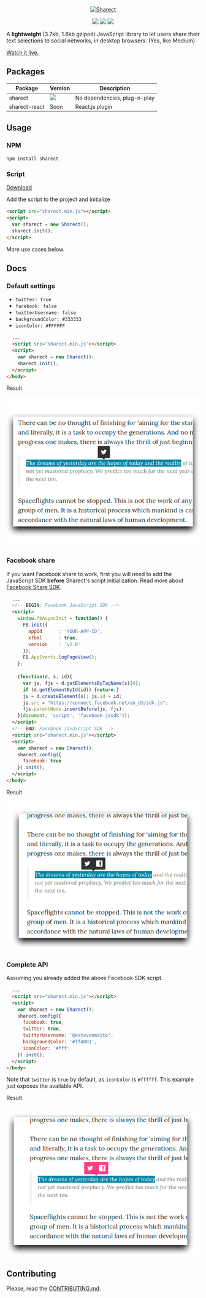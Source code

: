 <p align="center">
  <a href="https://estevanmaito.github.io/sharect"><img alt="Sharect" src="./docs/sharect.gif"></a>
</p>

<p align="center">
  <a href="https://www.npmjs.com/package/sharect"><img src="https://img.shields.io/npm/v/sharect.svg?style=flat-square"></a>
  <a href="https://github.com/estevanmaito/sharect/releases/download/v1.0.2/sharect.min.js"><img src="https://img.shields.io/github/downloads/estevanmaito/sharect/total.svg?style=flat-square"></a>
  <a href="https://github.com/estevanmaito/sharect"><img src="https://img.shields.io/npm/l/sharect.svg?style=flat-square"></a>
</p>

A **lightweight** (3.7kb, 1.6kb gziped) JavaScript library to let users share their text selections to social networks, in desktop browsers. (Yes, like Medium)

[Watch it live.](https://estevanmaito.github.io/sharect)

## Packages

| Package | Version | Description |
|---------|---------|-------------|
|sharect|<a href="https://www.npmjs.com/package/sharect"><img src="https://img.shields.io/npm/v/sharect.svg?style=flat-square"></a>|No dependencies, plug-n-play|
|sharect-react|Soon|React.js plugin|

## Usage

### NPM

```
npm install sharect
```

### Script

[Download](https://github.com/estevanmaito/sharect/releases/download/v1.0.1/sharect.min.js)

Add the script to the project and initialize

```html
<script src="sharect.min.js"></script>
<script>
  var sharect = new Sharect();
  sharect.init();
</script>
```

More use cases below.

## Docs

### Default settings

- ```twitter: true```
- ```facebook: false```
- ```twitterUsername: false```
- ```backgroundColor: #333333```
- ```iconColor: #FFFFFF```

```html
  ...
  <script src="sharect.min.js"></script>
  <script>
    var sharect = new Sharect();
    sharect.init();
  </script>
</body>
```

Result

![Default](./docs/default.png)

### Facebook share

If you want Facebook share to work, first you will need to add the JavaScript SDK **before** Sharect's script initialization. Read more about [Facebook Share SDK](https://developers.facebook.com/docs/javascript/quickstart#loading).

```html
  ...
  <!-- BEGIN: Facebook JavaScript SDK -->
  <script>
    window.fbAsyncInit = function() {
      FB.init({
        appId      : 'YOUR-APP-ID',
        xfbml      : true,
        version    : 'v2.8'
      });
      FB.AppEvents.logPageView();
    };

    (function(d, s, id){
      var js, fjs = d.getElementsByTagName(s)[0];
      if (d.getElementById(id)) {return;}
      js = d.createElement(s); js.id = id;
      js.src = "https://connect.facebook.net/en_US/sdk.js";
      fjs.parentNode.insertBefore(js, fjs);
    }(document, 'script', 'facebook-jssdk'));
  </script>
  <!-- END: Facebook JavaScript SDK -->
  <script src="sharect.min.js"></script>
  <script>
    var sharect = new Sharect();
    sharect.config({
      facebook: true
    }).init();
  </script>
</body>
```

Result

![Facebook](./docs/facebook.png)

### Complete API

Assuming you already added the above Facebook SDK script.

```html
  ...
  <script src="sharect.min.js"></script>
  <script>
    var sharect = new Sharect();
    sharect.config({
      facebook: true,
      twitter: true,
      twitterUsername: '@estevanmaito',
      backgroundColor: '#ff4081',
      iconColor: '#fff'
    }).init();
  </script>
</body>
```

Note that ```twitter``` is ```true``` by default, as ```iconColor``` is ```#ffffff```. This example just exposes the available API.

Result

![Complete](./docs/custom.png)

## Contributing

Please, read the [CONTRIBUTING.md](CONTRIBUTING.md).